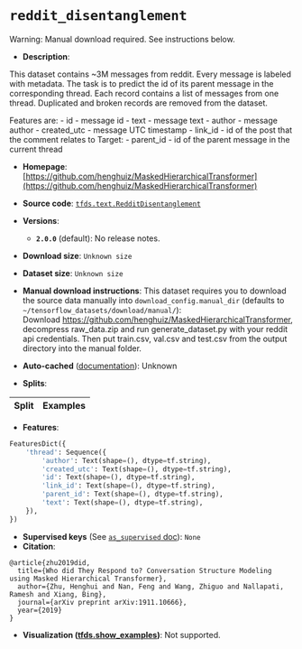 <div itemscope itemtype="http://schema.org/Dataset">
  <div itemscope itemprop="includedInDataCatalog" itemtype="http://schema.org/DataCatalog">
    <meta itemprop="name" content="TensorFlow Datasets" />
  </div>

  <meta itemprop="name" content="reddit_disentanglement" />
  <meta itemprop="description" content="This dataset contains ~3M messages from reddit.&#10;Every message is labeled with metadata. The task is to predict the id of its&#10;parent message in the corresponding thread.&#10;Each record contains a list of messages from one thread.&#10;Duplicated and broken records are removed from the dataset.&#10;&#10;&#10;Features are:&#10;  - id - message id&#10;  - text - message text&#10;  - author - message author&#10;  - created_utc - message UTC timestamp&#10;  - link_id - id of the post that the comment relates to&#10;Target:&#10;  - parent_id - id of the parent message in the current thread&#10;&#10;To use this dataset:&#10;&#10;```python&#10;import tensorflow_datasets as tfds&#10;&#10;ds = tfds.load(&#x27;reddit_disentanglement&#x27;, split=&#x27;train&#x27;)&#10;for ex in ds.take(4):&#10;  print(ex)&#10;```&#10;&#10;See [the guide](https://www.tensorflow.org/datasets/overview) for more&#10;informations on [tensorflow_datasets](https://www.tensorflow.org/datasets).&#10;&#10;" />
  <meta itemprop="url" content="https://www.tensorflow.org/datasets/catalog/reddit_disentanglement" />
  <meta itemprop="sameAs" content="https://github.com/henghuiz/MaskedHierarchicalTransformer" />
  <meta itemprop="citation" content="@article{zhu2019did,&#10;  title={Who did They Respond to? Conversation Structure Modeling using Masked Hierarchical Transformer},&#10;  author={Zhu, Henghui and Nan, Feng and Wang, Zhiguo and Nallapati, Ramesh and Xiang, Bing},&#10;  journal={arXiv preprint arXiv:1911.10666},&#10;  year={2019}&#10;}" />
</div>

# `reddit_disentanglement`

Warning: Manual download required. See instructions below.

*   **Description**:

This dataset contains ~3M messages from reddit. Every message is labeled with
metadata. The task is to predict the id of its parent message in the
corresponding thread. Each record contains a list of messages from one thread.
Duplicated and broken records are removed from the dataset.

Features are: - id - message id - text - message text - author - message
author - created_utc - message UTC timestamp - link_id - id of the post that the
comment relates to Target: - parent_id - id of the parent message in the current
thread

*   **Homepage**:
    [https://github.com/henghuiz/MaskedHierarchicalTransformer](https://github.com/henghuiz/MaskedHierarchicalTransformer)

*   **Source code**:
    [`tfds.text.RedditDisentanglement`](https://github.com/tensorflow/datasets/tree/master/tensorflow_datasets/text/reddit_disentanglement.py)

*   **Versions**:

    *   **`2.0.0`** (default): No release notes.

*   **Download size**: `Unknown size`

*   **Dataset size**: `Unknown size`

*   **Manual download instructions**: This dataset requires you to download the
    source data manually into `download_config.manual_dir`
    (defaults to `~/tensorflow_datasets/download/manual/`):<br/>
    Download https://github.com/henghuiz/MaskedHierarchicalTransformer, decompress
    raw_data.zip and run generate_dataset.py with your reddit api credentials.
    Then put train.csv, val.csv and test.csv from the output directory into the
    manual folder.

*   **Auto-cached**
    ([documentation](https://www.tensorflow.org/datasets/performances#auto-caching)):
    Unknown

*   **Splits**:

Split | Examples
:---- | -------:

*   **Features**:

```python
FeaturesDict({
    'thread': Sequence({
        'author': Text(shape=(), dtype=tf.string),
        'created_utc': Text(shape=(), dtype=tf.string),
        'id': Text(shape=(), dtype=tf.string),
        'link_id': Text(shape=(), dtype=tf.string),
        'parent_id': Text(shape=(), dtype=tf.string),
        'text': Text(shape=(), dtype=tf.string),
    }),
})
```

*   **Supervised keys** (See
    [`as_supervised` doc](https://www.tensorflow.org/datasets/api_docs/python/tfds/load#args)):
    `None`
*   **Citation**:

```
@article{zhu2019did,
  title={Who did They Respond to? Conversation Structure Modeling using Masked Hierarchical Transformer},
  author={Zhu, Henghui and Nan, Feng and Wang, Zhiguo and Nallapati, Ramesh and Xiang, Bing},
  journal={arXiv preprint arXiv:1911.10666},
  year={2019}
}
```

*   **Visualization
    ([tfds.show_examples](https://www.tensorflow.org/datasets/api_docs/python/tfds/visualization/show_examples))**:
    Not supported.
